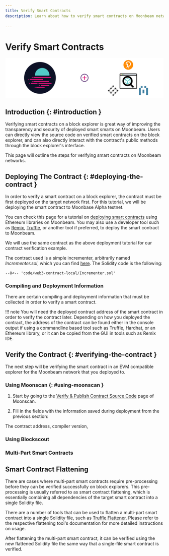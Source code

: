 ```yaml
---
title: Verify Smart Contracts
description: Learn about how to verify smart contracts on Moonbeam networks using one of the available block explorers. 

---
```

# Verify Smart Contracts

![Explorer Banner](/images/builders/tools/explorers/explorers-banner.png)

## Introduction {: #introduction } 

Verifying smart contracts on a block explorer is great way of improving the transparency and security of deployed smart smarts on Moonbeam. Users can directly view the source code on verified smart contracts on the block explorer, and can also directly interact with the contract's public methods through the block explorer's interface. 

This page will outline the steps for verifying smart contracts on Moonbeam networks.

## Deploying The Contract {: #deploying-the-contract }

In order to verify a smart contract on a block explorer, the contract must be first deployed on the target network first. For this tutorial, we will be deploying the smart contract to Moonbase Alpha testnet. 

You can check this page for a tutorial on [deploying smart contracts](/builders/interact/eth-libraries/deploy-contract/) using Ethereum libraries on Moonbeam. You may also use a developer tool such as [Remix](/builders/interact/remix/#deploying-a-contract-to-moonbeam-using-remix), [Truffle](/builders/interact/truffle/#deploying-a-contract-to-moonbeam-using-truffle), or another tool if preferred, to deploy the smart contract to Moonbeam. 

We will use the same contract as the above deployment tutorial for our contract verification example. 

The contract used is a simple incrementer, arbitrarily named _Incrementer.sol_, which you can find [here](/snippets/code/web3-contract-local/Incrementer.sol). The Solidity code is the following:

```solidity
--8<-- 'code/web3-contract-local/Incrementer.sol'
```
### Compiling and Deployment Information

There are certain compiling and deployment information that must be collected in order to verify a smart contract. 

!!! note
    You will need the deployed contract address of the smart contract in order to verify the contract later. Depending on how you deployed the contract, the address of the contract can be found either in the console output if using a commandline based tool such as Truffle, Hardhat, or an Ethereum library, or it can be copied from the GUI in tools such as Remix IDE. 




## Verify the Contract  {: #verifying-the-contract }

The next step will be verifying the smart contract in an EVM compatible explorer for the Moonbeam network that you deployed to. 

### Using Moonscan {: #using-moonscan }

1. Start by going to the [Verify & Publish Contract Source Code](https://moonbase.moonscan.io/verifyContract) page of Moonscan. 

2. Fill in the fields with the information saved during deployment from the previous section: 

The contract address, compiler version, 

### Using Blockscout 

### Multi-Part Smart Contracts

## Smart Contract Flattening

There are cases where multi-part smart contracts require pre-processing before they can be verified successfully on block explorers. This pre-processing is usually referred to as smart contract flattening, which is essentially combining all dependencies of the target smart contract into a single Solidity file. 

There are a number of tools that can be used to flatten a multi-part smart contract into a single Solidity file, such as [Truffle Flattener](https://www.npmjs.com/package/truffle-flattener). Please refer to the respective flattening tool's documentation for more detailed instructions on usage. 

After flattening the multi-part smart contract, it can be verified using the new flattened Solidity file the same way that a single-file smart contract is verified. 

